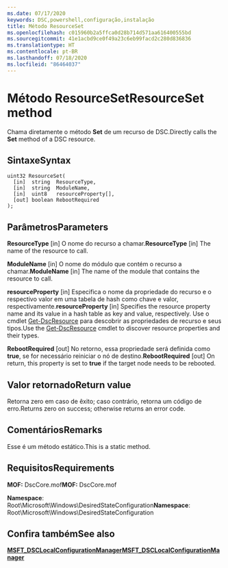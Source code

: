 ```yaml
---
ms.date: 07/17/2020
keywords: DSC,powershell,configuração,instalação
title: Método ResourceSet
ms.openlocfilehash: c015960b2a5ffca0d28b714d571aa616400555bd
ms.sourcegitcommit: 41e1acbd9ce0f49a23c6eb99facd2c280d836836
ms.translationtype: HT
ms.contentlocale: pt-BR
ms.lasthandoff: 07/18/2020
ms.locfileid: "86464037"
---
```

# <a name="resourceset-method"></a><span data-ttu-id="6eff3-103">Método ResourceSet</span><span class="sxs-lookup"><span data-stu-id="6eff3-103">ResourceSet method</span></span>

<span data-ttu-id="6eff3-104">Chama diretamente o método **Set** de um recurso de DSC.</span><span class="sxs-lookup"><span data-stu-id="6eff3-104">Directly calls the **Set** method of a DSC resource.</span></span>

## <a name="syntax"></a><span data-ttu-id="6eff3-105">Sintaxe</span><span class="sxs-lookup"><span data-stu-id="6eff3-105">Syntax</span></span>

```mof
uint32 ResourceSet(
  [in]  string  ResourceType,
  [in]  string  ModuleName,
  [in]  uint8   resourceProperty[],
  [out] boolean RebootRequired
);
```

## <a name="parameters"></a><span data-ttu-id="6eff3-106">Parâmetros</span><span class="sxs-lookup"><span data-stu-id="6eff3-106">Parameters</span></span>

<span data-ttu-id="6eff3-107">**ResourceType** \[in\] O nome do recurso a chamar.</span><span class="sxs-lookup"><span data-stu-id="6eff3-107">**ResourceType** \[in\] The name of the resource to call.</span></span>

<span data-ttu-id="6eff3-108">**ModuleName** \[in\] O nome do módulo que contém o recurso a chamar.</span><span class="sxs-lookup"><span data-stu-id="6eff3-108">**ModuleName** \[in\] The name of the module that contains the resource to call.</span></span>

<span data-ttu-id="6eff3-109">**resourceProperty** \[in\] Especifica o nome da propriedade do recurso e o respectivo valor em uma tabela de hash como chave e valor, respectivamente.</span><span class="sxs-lookup"><span data-stu-id="6eff3-109">**resourceProperty** \[in\] Specifies the resource property name and its value in a hash table as key and value, respectively.</span></span> <span data-ttu-id="6eff3-110">Use o cmdlet [Get-DscResource](/powershell/module/PSDesiredStateConfiguration/Get-DscResource) para descobrir as propriedades de recurso e seus tipos.</span><span class="sxs-lookup"><span data-stu-id="6eff3-110">Use the [Get-DscResource](/powershell/module/PSDesiredStateConfiguration/Get-DscResource) cmdlet to discover resource properties and their types.</span></span>

<span data-ttu-id="6eff3-111">**RebootRequired** \[out\] No retorno, essa propriedade será definida como **true**, se for necessário reiniciar o nó de destino.</span><span class="sxs-lookup"><span data-stu-id="6eff3-111">**RebootRequired** \[out\] On return, this property is set to **true** if the target node needs to be rebooted.</span></span>

## <a name="return-value"></a><span data-ttu-id="6eff3-112">Valor retornado</span><span class="sxs-lookup"><span data-stu-id="6eff3-112">Return value</span></span>

<span data-ttu-id="6eff3-113">Retorna zero em caso de êxito; caso contrário, retorna um código de erro.</span><span class="sxs-lookup"><span data-stu-id="6eff3-113">Returns zero on success; otherwise returns an error code.</span></span>

## <a name="remarks"></a><span data-ttu-id="6eff3-114">Comentários</span><span class="sxs-lookup"><span data-stu-id="6eff3-114">Remarks</span></span>

<span data-ttu-id="6eff3-115">Esse é um método estático.</span><span class="sxs-lookup"><span data-stu-id="6eff3-115">This is a static method.</span></span>

## <a name="requirements"></a><span data-ttu-id="6eff3-116">Requisitos</span><span class="sxs-lookup"><span data-stu-id="6eff3-116">Requirements</span></span>

<span data-ttu-id="6eff3-117">**MOF:** DscCore.mof</span><span class="sxs-lookup"><span data-stu-id="6eff3-117">**MOF:** DscCore.mof</span></span>

<span data-ttu-id="6eff3-118">**Namespace**: Root\Microsoft\Windows\DesiredStateConfiguration</span><span class="sxs-lookup"><span data-stu-id="6eff3-118">**Namespace**: Root\Microsoft\Windows\DesiredStateConfiguration</span></span>

## <a name="see-also"></a><span data-ttu-id="6eff3-119">Confira também</span><span class="sxs-lookup"><span data-stu-id="6eff3-119">See also</span></span>

[<span data-ttu-id="6eff3-120">**MSFT_DSCLocalConfigurationManager**</span><span class="sxs-lookup"><span data-stu-id="6eff3-120">**MSFT_DSCLocalConfigurationManager**</span></span>](msft-dsclocalconfigurationmanager.md)
